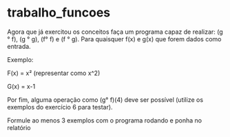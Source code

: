 # trabalho_funcoes


Agora que já exercitou os conceitos faça um programa capaz de realizar:
(g ° f), (g ° g), (f° f) e (f ° g). Para quaisquer f(x) e g(x) que forem dados como
entrada.




Exemplo:


F(x) = x² (representar como x^2)


G(x) = x-1


Por fim, alguma operação como (g° f)(4) deve ser possível (utilize os
exemplos do exercício 6 para testar).


Formule ao menos 3 exemplos com o programa rodando e ponha no
relatório
